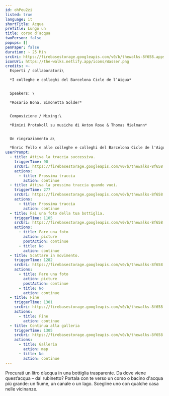 ```yaml
---
id: ohPeu2zi
listed: true
language: it
shortTitle: Acqua
preTitle: Lungo un
title: corso d‘acqua
twoPerson: false
popups: []
penPaper: false
duration: ~ 25 Min
srcUri: https://firebasestorage.googleapis.com/v0/b/thewalks-8f658.appspot.com/o/mp3%2Fv0%2Fit_ohPeu2zi%2Fit_ohPeu2zi.mp3?alt=media&token=85052125-476d-4cb9-a895-16a9ad28991b
iconUri: https://the-walks.netlify.app/icons/Wasser.png
credits: >-
  Esperti / collaboratori\

  *I colleghe e colleghi del Barcelona Cicle de l’Aigua*


  Speakers: \

  *Rosario Bona, Simonetta Solder*


  Composizione / Mixing:\

  *Rimini Protokoll su musiche di Anton Rose & Thomas Mielmann* 


  Un ringraziamento a\

  *Enric Tello e alle colleghe e colleghi del Barcelona Cicle de l'Aigua, in particolare Ignasi Batalle Barber e Gustavo Ramon Wilhelmi, Peter Breitenbach, Peter Breitenbach, Lilli Kuschel, Niki Neecke (Jardin Sonore), Zoï Wetzel*
userPrompt:
  - title: Attiva la traccia successiva.
    triggerTime: 90
    srcUri: https://firebasestorage.googleapis.com/v0/b/thewalks-8f658.appspot.com/o/mp3%2Fv0%2Fit_ohPeu2zi%2Fit_ohPeu2zi_loop_1.mp3?alt=media&token=5f4e8047-2ca7-4e3e-bcce-bb0503423400
    actions:
      - title: Prossima traccia
        action: continue
  - title: Attiva la prossima traccia quando vuoi.
    triggerTime: 277
    srcUri: https://firebasestorage.googleapis.com/v0/b/thewalks-8f658.appspot.com/o/mp3%2Fv0%2Fit_ohPeu2zi%2Fit_ohPeu2zi_loop_2.mp3?alt=media&token=64051fc3-af66-4baa-b5d0-b844a517b9d4
    actions:
      - title: Prossima traccia
        action: continue
  - title: Fai una foto della tua bottiglia.
    triggerTime: 1105
    srcUri: https://firebasestorage.googleapis.com/v0/b/thewalks-8f658.appspot.com/o/mp3%2Fv0%2Fit_ohPeu2zi%2Fit_ohPeu2zi_loop_3.mp3?alt=media&token=d3fd3443-8285-4d88-9806-4269bcedb797
    actions:
      - title: Fare una foto
        action: picture
        postAction: continue
      - title: No
        action: continue
  - title: Scattare in movimento.
    triggerTime: 1282
    srcUri: https://firebasestorage.googleapis.com/v0/b/thewalks-8f658.appspot.com/o/mp3%2Fv0%2Fit_ohPeu2zi%2Fit_ohPeu2zi_loop_4.mp3?alt=media&token=7adb10bc-5d82-44de-b049-79b1bce21a18
    actions:
      - title: Fare una foto
        action: picture
        postAction: continue
      - title: No
        action: continue
  - title: Fine
    triggerTime: 1301
    srcUri: https://firebasestorage.googleapis.com/v0/b/thewalks-8f658.appspot.com/o/mp3%2Fv0%2Fit_ohPeu2zi%2Fit_ohPeu2zi_loop_5.mp3?alt=media&token=b8e90627-a7ad-4c6a-80d9-44b61889fea3
    actions:
      - title: Fine
        action: continue
  - title: Continua alla galleria
    triggerTime: 1305
    srcUri: https://firebasestorage.googleapis.com/v0/b/thewalks-8f658.appspot.com/o/static%2Fmedias%2Fmulti_Zeubeel8_loop.mp3?alt=media&token=88349085-3303-48b9-bdc6-fd7b09519a26
    actions:
      - title: Galleria
        action: map
      - title: No
        action: continue
---
```

Procurati un litro d’acqua in una bottiglia trasparente. Da dove viene quest’acqua – dal rubinetto? Portala con te verso un corso o bacino d'acqua più grande: un fiume, un canale o un lago. Scegline uno con qualche casa nelle vicinanze.